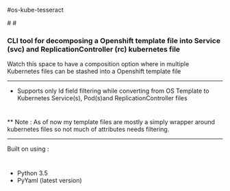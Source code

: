 #os-kube-tesseract
<head>
<title>os-kube-tesseract :: A CLI based tool for transforming Openshift template files to Kubernetes file(s)</title>
<meta name='keywords' content='openshift, kubernetes, transform templates, tesseract, decompose template files, osaka'>
</head>
#
#
<h3>CLI tool for decomposing a Openshift template file into Service (svc) and ReplicationController (rc) kubernetes file
</h3>

Watch this space to have a composition option where in multiple Kubernetes files can be stashed into a Openshift template file


*************************************************************************************************************
 - Supports only Id field filtering while converting from OS Template to Kubernetes Service(s), Pod(s)and ReplicationController files
#
#
**
Note : As of now my template files are mostly a simply wrapper around kubernetes files so not much of attributes needs filtering.
*************************************************************************************************************

Built on using :
#
   - Python 3.5
   - PyYaml (latest version)

